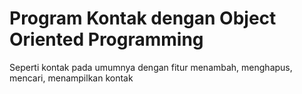 # Program Kontak dengan Object Oriented Programming
Seperti kontak pada umumnya dengan fitur menambah, menghapus, mencari, menampilkan kontak
